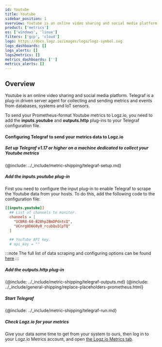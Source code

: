 ```yaml
---
id: Youtube
title: Youtube
sidebar_position: 1
overview: Youtube is an online video sharing and social media platform. Telegraf is a plug-in driven server agent for collecting and sending metrics and events from databases, systems and IoT sensors.
product: ['metrics']
os: ['windows', 'linux']
filters: ['gcp', 'cloud']
logo: https://docs.logz.io/images/logo/logz-symbol.svg
logs_dashboards: []
logs_alerts: []
logs2metrics: []
metrics_dashboards: ['']
metrics_alerts: []
---
```




## Overview

Youtube is an online video sharing and social media platform. Telegraf is a plug-in driven server agent for collecting and sending metrics and events from databases, systems and IoT sensors.

To send your Prometheus-format Youtube metrics to Logz.io, you need to add the **inputs.youtube** and **outputs.http** plug-ins to your Telegraf configuration file.

#### Configuring Telegraf to send your metrics data to Logz.io

 

##### Set up Telegraf v1.17 or higher on a machine dedicated to collect your Youtube metrics

{@include: ../_include/metric-shipping/telegraf-setup.md}

##### Add the inputs.youtube plug-in

First you need to configure the input plug-in to enable Telegraf to scrape the Youtube data from your hosts. To do this, add the following code to the configuration file:

``` ini
[[inputs.youtube]]
  ## List of channels to monitor.
  channels = [
    "UCBR8-60-B28hp2BmDPdntcQ",
    "UCnrgOD6G0y0_rcubQuICpTQ"
  ]

  ## YouTube API key.
  # api_key = ""
```

:::note
The full list of data scraping and configuring options can be found [here](https://github.com/influxdata/telegraf/blob/master/CHANGELOG.md)
:::
 

##### Add the outputs.http plug-in
  
{@include: ../_include/metric-shipping/telegraf-outputs.md}
{@include: ../_include/general-shipping/replace-placeholders-prometheus.html}
  
##### Start Telegraf

{@include: ../_include/metric-shipping/telegraf-run.md}

##### Check Logz.io for your metrics

Give your data some time to get from your system to ours, then log in to your Logz.io Metrics account, and open [the Logz.io Metrics tab](https://app.logz.io/#/dashboard/metrics/).


 
